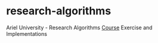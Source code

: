 # research-algorithms
Ariel University - Research Algorithms [Course](https://github.com/erelsgl-at-ariel/research-5782)
Exercise and Implementations 